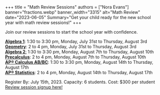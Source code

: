 +++
title = "Math Review Sessions"
authors = ["Nora Evans"]
banner="fractions.webp"
banner_width="3315"
alt="Math Review"
date="2023-06-05"
Summary="Get your child ready for the new school year with math review sessions!"
+++

Join our review sessions to start the school year with confidence. 

<a href="/tutor/math/algebra1"><b>Algebra 1</b></a>: 1:30 to 3:30 pm, Monday, July 31st to Thursday, August 3rd <br>
<a href="/tutor/math/geometry"><b>Geometry</b></a>: 2 to 4 pm, Monday, July 31st to Thursday, August 3rd <br>
<a href="/tutor/math/algebra2"><b>Algebra 2</b>:</a> 1:30 to 3:30 pm, Monday, August 7th to Thursday, August 10th <br>
<a href="/tutor/math/precalculus"><b>Precalculus</b></a>: 2 to 4 pm, Monday, August 7th to Thursday, August 10th <br> 
<a href="/tutor/math/ap-calculus"><b>AP&reg; Calculus AB/BC</b></a>: 1:30 to 3:30 pm, Monday, August 14th to Thursday, August 17th <br>
<a href="/tutor/math/ap-statistics"><b>AP&reg; Statistics</b></a>: 2 to 4 pm, Monday, August 14th to Thursday, August 17th

<p></p>
Register By: July 15th, 2023. Capacity: 6 students. Cost: $300 per student <br>
<a href="https://get-ready-for-the-next-school-year-with-math-reviews.cheddarup.com
" class="btn btn-small btn-template-main">Review session signup here!</a> 
